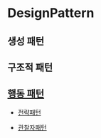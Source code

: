 # DesignPattern

## 생성 패턴

## 구조적 패턴

## [행동 패턴](https://github.com/choijaegwon/DesignPattern/tree/main/BehavioralDesignPatterns)
- [전략패턴](https://github.com/choijaegwon/DesignPattern/tree/main/BehavioralDesignPatterns/StrategyPattern)

- [관찰자패턴](https://github.com/choijaegwon/DesignPattern/tree/main/BehavioralDesignPatterns/ObserverPattern)

